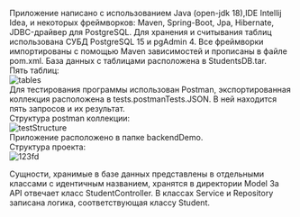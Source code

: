 Приложение написано с использованием Java (open-jdk 18),IDE Intellij Idea, и некоторых фреймворков: Maven, Spring-Boot, Jpa, Hibernate, JDBC-драйвер для PostgreSQL. Для хранения и считывания таблиц использована СУБД PostgreSQL 15 и pgAdmin 4. Все фреймворки импортированы с помощью Maven зависимостей и прописаны в файле pom.xml. 
База данных с таблицами расположена в StudentsDB.tar.  
Пять таблиц:  
![tables](https://user-images.githubusercontent.com/100666803/202534851-197a2fd2-a33b-4993-9ec8-9e4486c12a8f.PNG)  
Для тестирования программы использован Postman, экспортированная коллекция расположена в tests.postmanTests.JSON. В ней находится пять запросов и их результат.  
Структура postman коллекции:  
![testStructure](https://user-images.githubusercontent.com/100666803/202533810-3331bb13-fd38-44d2-869b-c613fa8ceeb9.PNG)  
Приложение расположено в папке backendDemo.  
Структура проекта:  
![123fd](https://user-images.githubusercontent.com/100666803/202532983-0d2c152d-a394-4389-8f21-67fe92cf2aad.PNG)  

Сущности, хранимые в базе данных представлены в отдельными классами с идентичным названием, хранятся в директории Model
За API отвечает класс StudentController.
В классах Service и Repository записана логика, соответствующая классу Student.
